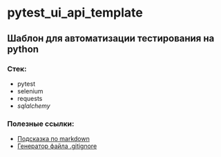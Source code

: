 # pytest_ui_api_template

## Шаблон для автоматизации тестирования на python

### Стек:
- pytest
- selenium
- requests
- _sqlalchemy_

### Полезные ссылки:
- [Подсказка по markdown](https://www.markdownguide.org/basic-syntax/)
- [Генератор файла .gitignore](https://www.toptal.com/developers/gitignore)






